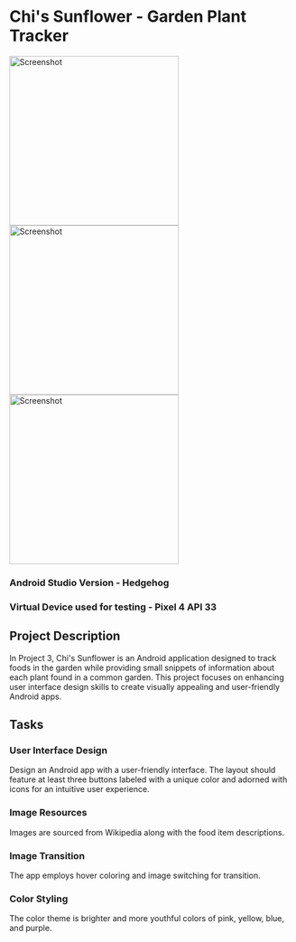 # Chi's Sunflower - Garden Plant Tracker
<img src="https://github.com/Echimara/Project3/blob/master/Screenshot_20231202_185645.png" alt="Screenshot" width="300"/> <img src="https://github.com/Echimara/Project3/raw/master/Screenshot_20231202_185702.png" alt="Screenshot" width="300"/> <img src="https://github.com/Echimara/Project3/blob/master/Screenshot_20231202_185621.png" alt="Screenshot" width="300"/>



### Android Studio Version - Hedgehog
### Virtual Device used for testing - Pixel 4 API 33

## Project Description

In Project 3, Chi's Sunflower is an Android application designed to track foods in the garden while providing small snippets of information about each plant found in a common garden. This project focuses on enhancing user interface design skills to create visually appealing and user-friendly Android apps.

## Tasks

### User Interface Design
Design an Android app with a user-friendly interface. The layout should feature at least three buttons labeled with a unique color and adorned with icons for an intuitive user experience.

### Image Resources
Images are sourced from Wikipedia along with the food item descriptions.

### Image Transition
The app employs hover coloring and image switching for transition.

### Color Styling
The color theme is brighter and more youthful colors of pink, yellow, blue, and purple.
